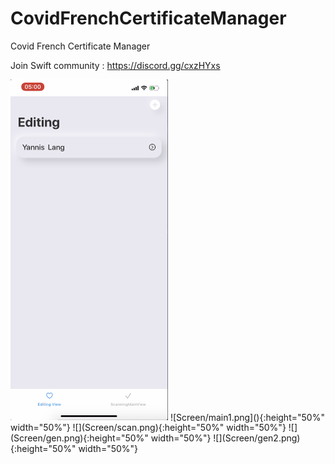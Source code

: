 # CovidFrenchCertificateManager
Covid French Certificate Manager

Join Swift community : https://discord.gg/cxzHYxs

<img src="Screen/main1.png" width="50%" height="50%">
![Screen/main1.png](){:height="50%" width="50%"}
![](Screen/scan.png){:height="50%" width="50%"}
![](Screen/gen.png){:height="50%" width="50%"}
![](Screen/gen2.png){:height="50%" width="50%"}
